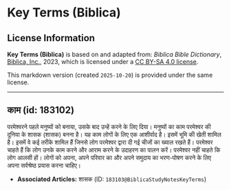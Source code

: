 # Key Terms (Biblica)

## License Information

**Key Terms (Biblica)** is based on and adapted from: _Biblica Bible Dictionary_, [Biblica, Inc.](https://www.biblica.com/), 2023, which is licensed under a [CC BY-SA 4.0 license](https://creativecommons.org/licenses/by-sa/4.0/legalcode.en).

This markdown version (created `2025-10-20`) is provided under the same license.



--------------------------------

## काम (id: 183102)

परमेश्‍वरने पहले मनुष्यों को बनाया, उसके बाद उन्हें करने के लिए दिया। मनुष्यों का काम परमेश्‍वर की दुनिया के शासक (शासक) बनना है। यह काम लोगों के लिए एक आशीर्वाद है। इसमें भूमि की खेती शामिल है। इसमें वे कई तरीके शामिल हैं जिनसे लोग परमेश्‍वर द्वारा दी गई चीजों का ख्याल रखते हैं। परमेश्‍वर चाहते हैं कि लोग उनके काम करने और आराम करने के उदाहरण का पालन करें। परमेश्‍वर नहीं चाहते कि लोग आलसी हों। लोगों को अपना, अपने परिवार का और अपने समुदाय का भरण\-पोषण करने के लिए अपना सर्वश्रेष्ठ प्रयास करना चाहिए।

* **Associated Articles:** शासक (ID: `183103@BiblicaStudyNotesKeyTerms`)

